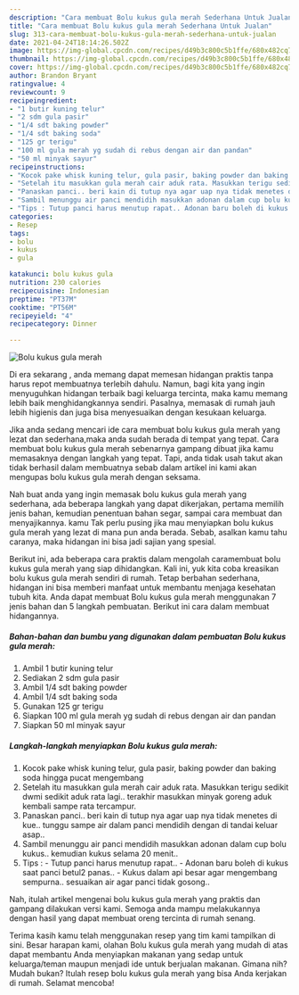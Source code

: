 ```yaml
---
description: "Cara membuat Bolu kukus gula merah Sederhana Untuk Jualan"
title: "Cara membuat Bolu kukus gula merah Sederhana Untuk Jualan"
slug: 313-cara-membuat-bolu-kukus-gula-merah-sederhana-untuk-jualan
date: 2021-04-24T18:14:26.502Z
image: https://img-global.cpcdn.com/recipes/d49b3c800c5b1ffe/680x482cq70/bolu-kukus-gula-merah-foto-resep-utama.jpg
thumbnail: https://img-global.cpcdn.com/recipes/d49b3c800c5b1ffe/680x482cq70/bolu-kukus-gula-merah-foto-resep-utama.jpg
cover: https://img-global.cpcdn.com/recipes/d49b3c800c5b1ffe/680x482cq70/bolu-kukus-gula-merah-foto-resep-utama.jpg
author: Brandon Bryant
ratingvalue: 4
reviewcount: 9
recipeingredient:
- "1 butir kuning telur"
- "2 sdm gula pasir"
- "1/4 sdt baking powder"
- "1/4 sdt baking soda"
- "125 gr terigu"
- "100 ml gula merah yg sudah di rebus dengan air dan pandan"
- "50 ml minyak sayur"
recipeinstructions:
- "Kocok pake whisk kuning telur, gula pasir, baking powder dan baking soda hingga pucat mengembang"
- "Setelah itu masukkan gula merah cair aduk rata. Masukkan terigu sedikit dwmi sedikit aduk rata lagi.. terakhir masukkan minyak goreng aduk kembali sampe rata tercampur."
- "Panaskan panci.. beri kain di tutup nya agar uap nya tidak menetes di kue.. tunggu sampe air dalam panci mendidih dengan di tandai keluar asap.."
- "Sambil menunggu air panci mendidih masukkan adonan dalam cup bolu kukus.. kemudian kukus selama 20 menit.."
- "Tips : Tutup panci harus menutup rapat.. Adonan baru boleh di kukus saat panci betul2 panas.. Kukus dalam api besar agar mengembang sempurna.. sesuaikan air agar panci tidak gosong.."
categories:
- Resep
tags:
- bolu
- kukus
- gula

katakunci: bolu kukus gula 
nutrition: 230 calories
recipecuisine: Indonesian
preptime: "PT37M"
cooktime: "PT56M"
recipeyield: "4"
recipecategory: Dinner

---
```



![Bolu kukus gula merah](https://img-global.cpcdn.com/recipes/d49b3c800c5b1ffe/680x482cq70/bolu-kukus-gula-merah-foto-resep-utama.jpg)

Di era  sekarang , anda memang dapat memesan hidangan praktis tanpa harus repot membuatnya terlebih dahulu. Namun, bagi kita yang ingin menyuguhkan hidangan terbaik bagi keluarga tercinta, maka kamu memang lebih baik menghidangkannya sendiri. Pasalnya, memasak di rumah jauh lebih higienis dan juga bisa menyesuaikan dengan kesukaan keluarga.

Jika anda sedang mencari ide cara membuat bolu kukus gula merah yang lezat dan sederhana,maka anda sudah berada di tempat yang tepat. Cara membuat bolu kukus gula merah  sebenarnya gampang dibuat jika kamu memasaknya dengan langkah yang tepat. Tapi, anda tidak usah takut akan tidak berhasil dalam membuatnya 
sebab dalam artikel ini kami akan mengupas bolu kukus gula merah dengan seksama.  



Nah buat anda yang ingin memasak bolu kukus gula merah yang sederhana, ada beberapa langkah yang dapat dikerjakan, pertama memilih jenis bahan, kemudian penentuan bahan segar, sampai cara membuat dan menyajikannya. kamu Tak perlu pusing jika mau menyiapkan bolu kukus gula merah yang lezat di mana pun anda berada. Sebab, asalkan kamu  tahu caranya, maka hidangan ini bisa jadi sajian yang spesial.

Berikut ini, ada beberapa cara praktis  dalam mengolah caramembuat bolu kukus gula merah yang siap dihidangkan. Kali ini, yuk kita coba kreasikan bolu kukus gula merah sendiri di rumah. Tetap berbahan sederhana, hidangan ini bisa memberi manfaat untuk membantu menjaga kesehatan tubuh kita. Anda dapat membuat Bolu kukus gula merah menggunakan 7 jenis bahan dan 5 langkah pembuatan. Berikut ini cara dalam membuat hidangannya.

<!--inarticleads1-->

##### Bahan-bahan dan bumbu yang digunakan dalam pembuatan Bolu kukus gula merah:

1. Ambil 1 butir kuning telur
1. Sediakan 2 sdm gula pasir
1. Ambil 1/4 sdt baking powder
1. Ambil 1/4 sdt baking soda
1. Gunakan 125 gr terigu
1. Siapkan 100 ml gula merah yg sudah di rebus dengan air dan pandan
1. Siapkan 50 ml minyak sayur




<!--inarticleads2-->

##### Langkah-langkah menyiapkan Bolu kukus gula merah:

1. Kocok pake whisk kuning telur, gula pasir, baking powder dan baking soda hingga pucat mengembang
1. Setelah itu masukkan gula merah cair aduk rata. Masukkan terigu sedikit dwmi sedikit aduk rata lagi.. terakhir masukkan minyak goreng aduk kembali sampe rata tercampur.
1. Panaskan panci.. beri kain di tutup nya agar uap nya tidak menetes di kue.. tunggu sampe air dalam panci mendidih dengan di tandai keluar asap..
1. Sambil menunggu air panci mendidih masukkan adonan dalam cup bolu kukus.. kemudian kukus selama 20 menit..
1. Tips : - Tutup panci harus menutup rapat.. - Adonan baru boleh di kukus saat panci betul2 panas.. - Kukus dalam api besar agar mengembang sempurna.. sesuaikan air agar panci tidak gosong..




Nah, itulah artikel mengenai  bolu kukus gula merah  yang praktis dan gampang dilakukan versi kami. Semoga anda mampu melakukannya dengan hasil yang dapat membuat oreng tercinta di rumah senang. 

Terima kasih kamu telah menggunakan resep yang tim kami tampilkan di sini. Besar harapan kami, olahan  Bolu kukus gula merah yang mudah di atas dapat membantu Anda menyiapkan makanan yang sedap untuk keluarga/teman maupun menjadi ide untuk berjualan makanan. Gimana nih? Mudah bukan? Itulah resep bolu kukus gula merah yang bisa Anda kerjakan di rumah. Selamat mencoba!

